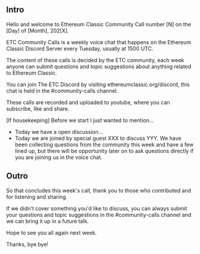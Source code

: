 ## Intro

Hello and welcome to Ethereum Classic Community Call number [N] on the [Day] of [Month], 202[X].

ETC Community Calls is a weekly voice chat that happens on the Ethereum Classic Discord Server every Tuesday, usually at 1500 UTC.

The content of these calls is decided by the ETC community, each week anyone can submit questions and topic suggestions about anything related to Ethereum Classic.

You can join The ETC Discord by visiting ethereumclassic.org/discord, this chat is held in the #community-calls channel.

These calls are recorded and uploaded to youtube, where you can subscribe, like and share.

[If housekeeping] Before we start I just wanted to mention...

- Today we have a open discussion...
- Today we are joined by special guest XXX to discuss YYY. We have been collecting questions from the community this week and have a few lined up, but there will be opportunity later on to ask questions directly if you are joining us in the voice chat.

## Outro

So that concludes this week's call, thank you to those who contributed and for listening and sharing.

If we didn't cover something you'd like to discuss, you can always submit your questions and topic suggestions in the #community-calls channel and we can bring it up in a future talk.

Hope to see you all again next week. 

Thanks, bye bye!
